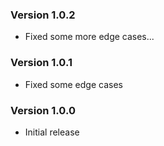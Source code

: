 ### Version 1.0.2

- Fixed some more edge cases...
### Version 1.0.1

- Fixed some edge cases
### Version 1.0.0

- Initial release